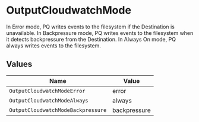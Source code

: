 # OutputCloudwatchMode

In Error mode, PQ writes events to the filesystem if the Destination is unavailable. In Backpressure mode, PQ writes events to the filesystem when it detects backpressure from the Destination. In Always On mode, PQ always writes events to the filesystem.


## Values

| Name                               | Value                              |
| ---------------------------------- | ---------------------------------- |
| `OutputCloudwatchModeError`        | error                              |
| `OutputCloudwatchModeAlways`       | always                             |
| `OutputCloudwatchModeBackpressure` | backpressure                       |